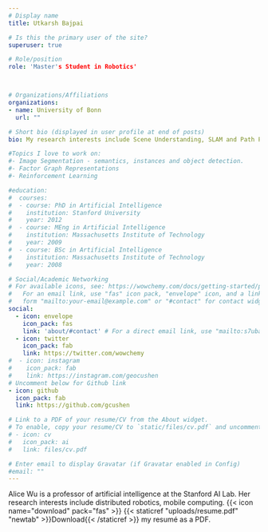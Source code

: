```yaml
---
# Display name
title: Utkarsh Bajpai

# Is this the primary user of the site?
superuser: true

# Role/position
role: 'Master's Student in Robotics'



# Organizations/Affiliations
organizations:
- name: University of Bonn
  url: ""

# Short bio (displayed in user profile at end of posts)
bio: My research interests include Scene Understanding, SLAM and Path Planning for Mobile Robotics.

#Topics I love to work on:
#- Image Segmentation - semantics, instances and object detection.
#- Factor Graph Representations
#- Reinforcement Learning 

#education:
#  courses:
#  - course: PhD in Artificial Intelligence
#    institution: Stanford University
#    year: 2012
#  - course: MEng in Artificial Intelligence
#    institution: Massachusetts Institute of Technology
#    year: 2009
#  - course: BSc in Artificial Intelligence
#    institution: Massachusetts Institute of Technology
#    year: 2008

# Social/Academic Networking
# For available icons, see: https://wowchemy.com/docs/getting-started/page-builder/#icons
#   For an email link, use "fas" icon pack, "envelope" icon, and a link in the
#   form "mailto:your-email@example.com" or "#contact" for contact widget.
social:
  - icon: envelope
    icon_pack: fas
    link: 'about/#contact' # For a direct email link, use "mailto:s7ubajp@uni-bonn.de".
  - icon: twitter
    icon_pack: fab
    link: https://twitter.com/wowchemy
#  - icon: instagram
#    icon_pack: fab
#    link: https://instagram.com/geocushen
# Uncomment below for Github link
- icon: github
  icon_pack: fab
  link: https://github.com/gcushen

# Link to a PDF of your resume/CV from the About widget.
# To enable, copy your resume/CV to `static/files/cv.pdf` and uncomment the lines below.
# - icon: cv
#   icon_pack: ai
#   link: files/cv.pdf

# Enter email to display Gravatar (if Gravatar enabled in Config)
#email: ""
---
```


Alice Wu is a professor of artificial intelligence at the Stanford AI Lab. Her research interests include distributed robotics, mobile computing.
{{< icon name="download" pack="fas" >}} {{< staticref "uploads/resume.pdf" "newtab" >}}Download{{< /staticref >}} my resumé as a PDF.
